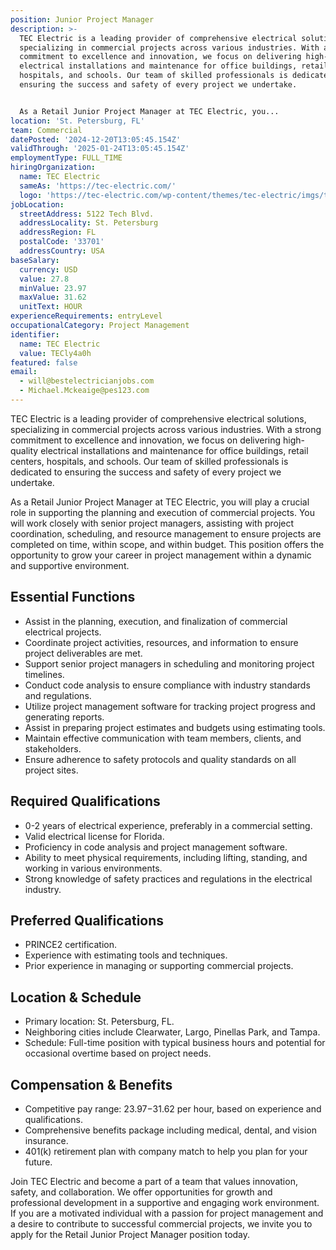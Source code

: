 ```yaml
---
position: Junior Project Manager
description: >-
  TEC Electric is a leading provider of comprehensive electrical solutions,
  specializing in commercial projects across various industries. With a strong
  commitment to excellence and innovation, we focus on delivering high-quality
  electrical installations and maintenance for office buildings, retail centers,
  hospitals, and schools. Our team of skilled professionals is dedicated to
  ensuring the success and safety of every project we undertake.


  As a Retail Junior Project Manager at TEC Electric, you...
location: 'St. Petersburg, FL'
team: Commercial
datePosted: '2024-12-20T13:05:45.154Z'
validThrough: '2025-01-24T13:05:45.154Z'
employmentType: FULL_TIME
hiringOrganization:
  name: TEC Electric
  sameAs: 'https://tec-electric.com/'
  logo: 'https://tec-electric.com/wp-content/themes/tec-electric/imgs/tec-logo.png'
jobLocation:
  streetAddress: 5122 Tech Blvd.
  addressLocality: St. Petersburg
  addressRegion: FL
  postalCode: '33701'
  addressCountry: USA
baseSalary:
  currency: USD
  value: 27.8
  minValue: 23.97
  maxValue: 31.62
  unitText: HOUR
experienceRequirements: entryLevel
occupationalCategory: Project Management
identifier:
  name: TEC Electric
  value: TECly4a0h
featured: false
email:
  - will@bestelectricianjobs.com
  - Michael.Mckeaige@pes123.com
---
```




TEC Electric is a leading provider of comprehensive electrical solutions, specializing in commercial projects across various industries. With a strong commitment to excellence and innovation, we focus on delivering high-quality electrical installations and maintenance for office buildings, retail centers, hospitals, and schools. Our team of skilled professionals is dedicated to ensuring the success and safety of every project we undertake.

As a Retail Junior Project Manager at TEC Electric, you will play a crucial role in supporting the planning and execution of commercial projects. You will work closely with senior project managers, assisting with project coordination, scheduling, and resource management to ensure projects are completed on time, within scope, and within budget. This position offers the opportunity to grow your career in project management within a dynamic and supportive environment.

## Essential Functions
- Assist in the planning, execution, and finalization of commercial electrical projects.
- Coordinate project activities, resources, and information to ensure project deliverables are met.
- Support senior project managers in scheduling and monitoring project timelines.
- Conduct code analysis to ensure compliance with industry standards and regulations.
- Utilize project management software for tracking project progress and generating reports.
- Assist in preparing project estimates and budgets using estimating tools.
- Maintain effective communication with team members, clients, and stakeholders.
- Ensure adherence to safety protocols and quality standards on all project sites.

## Required Qualifications
- 0-2 years of electrical experience, preferably in a commercial setting.
- Valid electrical license for Florida.
- Proficiency in code analysis and project management software.
- Ability to meet physical requirements, including lifting, standing, and working in various environments.
- Strong knowledge of safety practices and regulations in the electrical industry.

## Preferred Qualifications
- PRINCE2 certification.
- Experience with estimating tools and techniques.
- Prior experience in managing or supporting commercial projects.

## Location & Schedule
- Primary location: St. Petersburg, FL.
- Neighboring cities include Clearwater, Largo, Pinellas Park, and Tampa.
- Schedule: Full-time position with typical business hours and potential for occasional overtime based on project needs.

## Compensation & Benefits
- Competitive pay range: $23.97-$31.62 per hour, based on experience and qualifications.
- Comprehensive benefits package including medical, dental, and vision insurance.
- 401(k) retirement plan with company match to help you plan for your future.

Join TEC Electric and become a part of a team that values innovation, safety, and collaboration. We offer opportunities for growth and professional development in a supportive and engaging work environment. If you are a motivated individual with a passion for project management and a desire to contribute to successful commercial projects, we invite you to apply for the Retail Junior Project Manager position today.
